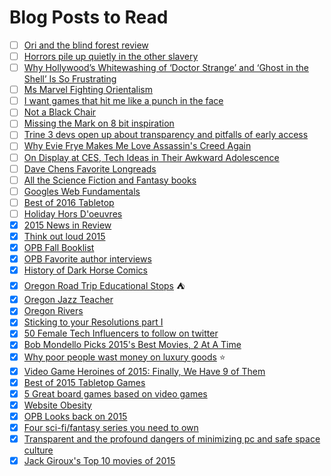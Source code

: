 # Blog Posts to Read

- [ ] [Ori and the blind forest review](https://www.rockpapershotgun.com/2016/05/03/ori-and-the-blind-forest-definitive-edition-review/)
- [ ] [Horrors pile up quietly in the other slavery](http://www.npr.org/2016/04/17/471622218/horrors-pile-up-quietly-in-the-other-slavery)
- [ ] [Why Hollywood’s Whitewashing of ‘Doctor Strange’ and ‘Ghost in the Shell’ Is So Frustrating](http://www.slashfilm.com/doctor-strange-ghost-in-the-shell-whitewashing/)
- [ ] [Ms Marvel Fighting Orientalism](http://thenewturkey.org//ms-marvel-fighting-orientalism/)
- [ ] [I want games that hit me like a punch in the face](http://www.zam.com/article/234/i-want-games-that-hit-me-like-a-punch-to-the-face)
- [ ] [Not a Black Chair](https://medium.com/@amelielamont/not-a-black-chair-8a8e7e2b9140#.84lrlobj8)
- [ ] [Missing the Mark on 8 bit inspiration](https://vaguelysubmerged.wordpress.com/2016/02/07/missing-the-mark-on-8-bit-inspiration/)
- [ ] [Trine 3 devs open up about transparency and pitfalls of early access](http://www.gamasutra.com/view/news/252905/Trine_3_devs_open_up_about_transparency_and_the_pitfalls_of_Early_Access.php)
- [ ] [Why Evie Frye Makes Me Love Assassin's Creed Again](http://www.pastemagazine.com/articles/2016/01/ac-syndicate-feature.html)
- [ ] [On Display at CES, Tech Ideas in Their Awkward Adolescence](http://www.nytimes.com/2016/01/07/technology/on-display-at-ces-tech-ideas-in-their-awkward-adolescence.html)
- [ ] [Dave Chens Favorite Longreads](http://www.davechen.net/2015/12/my-10-favorite-longreads-of-2015.html)
- [ ] [All the Science Fiction and Fantasy books](http://io9.gizmodo.com/all-the-science-fiction-and-fantasy-books-everyone-will-1751732361)
- [ ] [Googles Web Fundamentals](https://developers.google.com/web/fundamentals/)
- [ ] [Best of 2016 Tabletop](http://geekdad.com/2016/01/best-tabletop-2015/)
- [ ] [Holiday Hors D'oeuvres](http://www.opb.org/news/series/greetings-northwest/asian-holiday-hors-doeuvres-smallwares-recipes/)
- [X] [2015 News in Review](http://www.opb.org/news/series/greetings-northwest/2015-opb-news-in-review/)
- [X] [Think out loud 2015](http://www.opb.org/news/series/greetings-northwest/think-out-louds-notable-conversations-of-2015/)
- [X] [OPB Fall Booklist](http://www.opb.org/news/series/greetings-northwest/opbs-fall-book-list/)
- [X] [OPB Favorite author interviews](http://www.opb.org/news/series/greetings-northwest/wordstock-opbs-favorite-author-interviews/)
- [X] [History of Dark Horse Comics](http://www.opb.org/news/series/greetings-northwest/dark-horse-comics-original-sketch-slideshow/)
- [X] [Oregon Road Trip Educational Stops](http://www.opb.org/news/series/greetings-northwest/educational-oregon-road-trip/) :tent:
- [X] [Oregon Jazz Teacher ](http://www.opb.org/news/series/greetings-northwest/oregon-jazz-race-education-teacher-thara-memory/)
- [X] [Oregon Rivers](http://www.opb.org/news/series/greetings-northwest/introduction-to-oregons-incredible-rivers/)
- [X] [Sticking to your Resolutions part I](https://habitica.wordpress.com/2016/01/15/sticking-to-your-resolutions-part-i-setting-the-stage-for-success/)
- [X] [50 Female Tech Influencers to follow on twitter](http://skillcrush.com/2015/11/04/50-female-tech-influencers-to-follow-on-twitter/)
- [X] [Bob Mondello Picks 2015's Best Movies, 2 At A Time](http://www.npr.org/2015/12/30/460844013/seeing-double-bob-mondello-picks-2015s-best-movies-two-at-a-time)
- [X] [Why poor people wast money on luxury goods](http://talkingpointsmemo.com/cafe/why-do-poor-people-waste-money-on-luxury-goods) :star:
- [X] [Video Game Heroines of 2015: Finally, We Have 9 of Them](http://www.themarysue.com/video-game-heroines-of-2015/)
- [X] [Best of 2015 Tabletop Games](http://entropymag.org/best-of-2015-tabletop-games/)
- [X] [5 Great board games based on video games](http://geekandsundry.com/five-great-board-games-based-on-video-games/)
- [X] [Website Obesity](http://idlewords.com/talks/website_obesity.htm)
- [X] [OPB Looks back on 2015](http://www.opb.org/news/series/greetings-northwest/)
- [X] [Four sci-fi/fantasy series you need to own](http://geekandsundry.com/four-sci-fifantasy-series-you-need-to-own/)
- [X] [Transparent and the profound dangers of minimizing pc and safe space culture](http://www.pajiba.com/think_pieces/transparent-and-the-profound-dangers-of-minimizing-pc-and-safe-space-culture.php)
- [X] [Jack Giroux's Top 10 movies of 2015](http://www.slashfilm.com/jack-giroux-top-10-movies-of-2015/)
